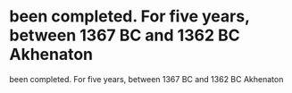 # been completed. For five years, between 1367 BC and 1362 BC Akhenaton

been completed. For five years, between 1367 BC and 1362 BC Akhenaton